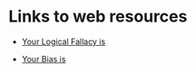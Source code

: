 # Links to web resources

* [Your Logical Fallacy is](https://yourlogicalfallacyis.com/)

* [Your Bias is](https://yourbias.is/) 